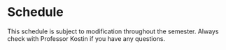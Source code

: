 # Schedule
This schedule is subject to modification throughout the semester. Always check with Professor Kostin if you have any questions.

